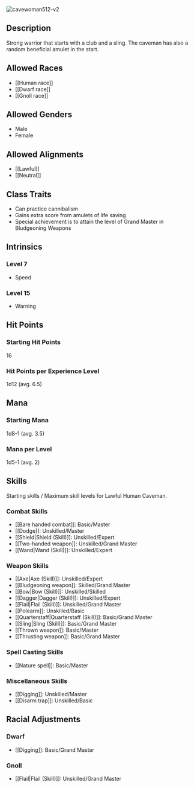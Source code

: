 ![cavewoman512-v2](https://github.com/hyvanmielenpelit/GnollHack/assets/16661034/ac1ce86f-ff9d-494e-85b3-7401087d5c41)


## Description
Strong warrior that starts with a club and a sling. The caveman has also a random beneficial amulet in the start.


## Allowed Races
- [[Human race]]
- [[Dwarf race]]
- [[Gnoll race]]


## Allowed Genders
- Male
- Female


## Allowed Alignments
- [[Lawful]]
- [[Neutral]]


## Class Traits
- Can practice cannibalism
- Gains extra score from amulets of life saving
- Special achievement is to attain the level of Grand Master in Bludgeoning Weapons


## Intrinsics
### Level 7
- Speed


### Level 15
- Warning


## Hit Points
### Starting Hit Points


16


### Hit Points per Experience Level


1d12 (avg. 6.5)



## Mana
### Starting Mana


1d8-1 (avg. 3.5)


### Mana per Level


1d5-1 (avg. 2)


## Skills
Starting skills / Maximum skill levels for Lawful Human Caveman. 


### Combat Skills                                    
* [[Bare handed combat]]: Basic/Master      
* [[Dodge]]: Unskilled/Master
* [[Shield|Shield (Skill)]]: Unskilled/Expert
* [[Two-handed weapon]]: Unskilled/Grand Master
* [[Wand|Wand (Skill)]]: Unskilled/Expert      



### Weapon Skills                                    
* [[Axe|Axe (Skill)]]: Unskilled/Expert      
* [[Bludgeoning weapon]]: Skilled/Grand Master
* [[Bow|Bow (Skill)]]: Unskilled/Skilled
* [[Dagger|Dagger (Skill)]]: Unskilled/Expert      
* [[Flail|Flail (Skill)]]: Unskilled/Grand Master
* [[Polearm]]: Unskilled/Basic       
* [[Quarterstaff|Quarterstaff (Skill)]]: Basic/Grand Master
* [[Sling|Sling (Skill)]]: Basic/Grand Master
* [[Thrown weapon]]: Basic/Master      
* [[Thrusting weapon]]: Basic/Grand Master


### Spell Casting Skills                             
* [[Nature spell]]: Basic/Master


### Miscellaneous Skills                                
* [[Digging]]: Unskilled/Master
* [[Disarm trap]]: Unskilled/Basic       


## Racial Adjustments
### Dwarf
- [[Digging]]: Basic/Grand Master


### Gnoll
- [[Flail|Flail (Skill)]]: Unskilled/Grand Master